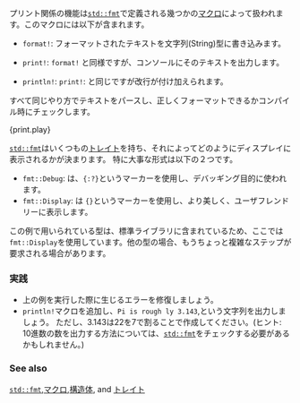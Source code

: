 <!--- Printing is handled by a series of [`macros`][macros] defined in [`std::fmt`][fmt] --->
<!--- some of which include: --->
プリント関係の機能は[`std::fmt`][fmt]で定義される幾つかの[マクロ][macros]によって扱われます。このマクロには以下が含まれます。

<!--- * `format!`: write formatted text to [`String`][string] --->
* `format!`: フォーマットされたテキストを文字列(String)型に書き込みます。
<!--- * `print!`: same as `format!` but the text is printed to the console. --->
* `print!`: `format!` と同様ですが、コンソールにそのテキストを出力します。
<!--- * `println!`: same as `print!` but a newline is appended. --->
* `println!`: `print!`: と同じですが改行が付け加えられます。

<!--- All parse text in the same fashion. A plus is that the formatting correctness will --->
<!--- be checked at compile time. --->
すべて同じやり方でテキストをパースし、正しくフォーマットできるかコンパイル時にチェックします。

{print.play}

<!--- [`std::fmt`][fmt] contains many [`traits`][traits] which govern the display --->
<!--- of text. The base form of two important ones are listed below: --->
[`std::fmt`][fmt]はいくつもの[トレイト][traits]を持ち、それによってどのようにディスプレイに表示されるかが決まります。
特に大事な形式は以下の２つです。

<!--- * `fmt::Debug`: Uses the `{:?}` marker. Format text for debugging purposes. --->
<!--- * `fmt::Display`: Uses the `{}` marker. Format text in a more elegant, user --->
<!--- friendly fashion. --->

* `fmt::Debug`: は、`{:?}`というマーカーを使用し、デバッギング目的に使われます。
* `fmt::Display`: は `{}`というマーカーを使用し、より美しく、ユーザフレンドリーに表示します。

<!--- Here, `fmt::Display` was used because the std library provides implementations --->
<!--- for these types. To print text for custom types, more steps are required. --->
この例で用いられている型は、標準ライブラリに含まれているため、ここでは`fmt::Display`を使用しています。他の型の場合、もうちょっと複雑なステップが要求される場合があります。

### 実践

<!---  * Fix the two issues in the above code (see FIXME) so that it runs without --->
   <!--- error. --->
 * 上の例を実行した際に生じるエラーを修復しましょう。
 * `println!`マクロを追加し、`Pi is rough ly 3.143`,という文字列を出力しましょう。
   ただし、3.143は22を7で割ることで作成してください。(ヒント: 10進数の数を出力する方法については、[`std::fmt`][fmt]をチェックする必要があるかもしれません。)
<!---  * Add a `println!` macro that prints: `Pi is roughly 3.143`, using twenty-two --->
   <!--- divided by seven to generate the estimate for Pi. (Hint: you may need to --->
   <!--- check the [`std::fmt`][fmt] documentation for setting the number of --->
   <!--- decimals to display) --->

### See also

[`std::fmt`][fmt],[マクロ][macros],[構造体][structs],
and [トレイト][traits]

[fmt]: http://doc.rust-lang.org/std/fmt/
[macros]: /macros.html
[string]: /std/str.html
[structs]: /custom_types/structs.html
[traits]: /trait.html
